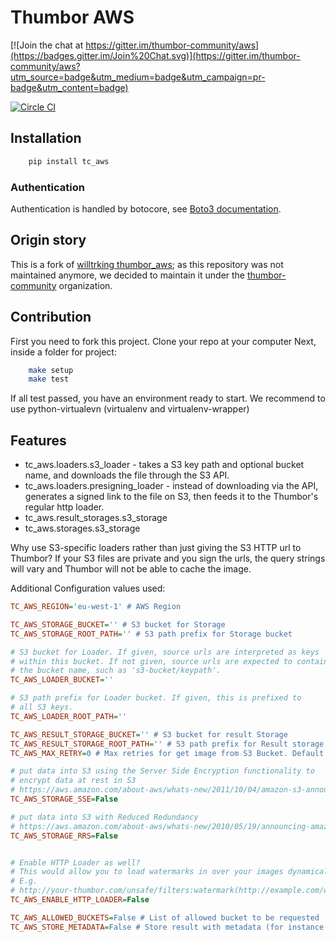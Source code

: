 # Thumbor AWS

[![Join the chat at https://gitter.im/thumbor-community/aws](https://badges.gitter.im/Join%20Chat.svg)](https://gitter.im/thumbor-community/aws?utm_source=badge&utm_medium=badge&utm_campaign=pr-badge&utm_content=badge)

[![Circle CI](https://circleci.com/gh/thumbor-community/aws.svg?style=svg)](https://circleci.com/gh/thumbor-community/aws)

## Installation

```bash
    pip install tc_aws
```

### Authentication

Authentication is handled by botocore, see [Boto3 documentation](https://boto3.readthedocs.org/en/latest/guide/quickstart.html#configuration).

## Origin story

This is a fork of [willtrking thumbor_aws](https://github.com/willtrking/thumbor_aws); as this repository was not maintained anymore,
we decided to maintain it under the [thumbor-community](https://github.com/thumbor-community) organization.

## Contribution

First you need to fork this project.
Clone your repo at your computer
Next, inside a folder for project:

```bash
    make setup
    make test
```

If all test passed, you have an environment ready to start. 
We recommend to use python-virtualevn (virtualenv and virtualenv-wrapper)

## Features

 * tc_aws.loaders.s3_loader - takes a S3 key path and optional bucket name, and downloads the file through the S3 API.
 * tc_aws.loaders.presigning_loader - instead of downloading via the API, generates a signed link to the file on S3, then feeds it to the Thumbor's regular http loader.
 * tc_aws.result_storages.s3_storage
 * tc_aws.storages.s3_storage
 
Why use S3-specific loaders rather than just giving the S3 HTTP url to Thumbor? If your S3 files are private and you sign the urls, the query strings will vary and Thumbor will not be able to cache the image.

Additional Configuration values used:

```.ini
TC_AWS_REGION='eu-west-1' # AWS Region

TC_AWS_STORAGE_BUCKET='' # S3 bucket for Storage
TC_AWS_STORAGE_ROOT_PATH='' # S3 path prefix for Storage bucket

# S3 bucket for Loader. If given, source urls are interpreted as keys
# within this bucket. If not given, source urls are expected to contain
# the bucket name, such as 's3-bucket/keypath'.
TC_AWS_LOADER_BUCKET='' 

# S3 path prefix for Loader bucket. If given, this is prefixed to 
# all S3 keys.
TC_AWS_LOADER_ROOT_PATH=''

TC_AWS_RESULT_STORAGE_BUCKET='' # S3 bucket for result Storage
TC_AWS_RESULT_STORAGE_ROOT_PATH='' # S3 path prefix for Result storage bucket
TC_AWS_MAX_RETRY=0 # Max retries for get image from S3 Bucket. Default is 0

# put data into S3 using the Server Side Encryption functionality to
# encrypt data at rest in S3
# https://aws.amazon.com/about-aws/whats-new/2011/10/04/amazon-s3-announces-server-side-encryption-support/
TC_AWS_STORAGE_SSE=False

# put data into S3 with Reduced Redundancy
# https://aws.amazon.com/about-aws/whats-new/2010/05/19/announcing-amazon-s3-reduced-redundancy-storage/
TC_AWS_STORAGE_RRS=False


# Enable HTTP Loader as well?
# This would allow you to load watermarks in over your images dynamically through a URI
# E.g.
# http://your-thumbor.com/unsafe/filters:watermark(http://example.com/watermark.png,0,0,50)/s3_bucket/photo.jpg
TC_AWS_ENABLE_HTTP_LOADER=False

TC_AWS_ALLOWED_BUCKETS=False # List of allowed bucket to be requested
TC_AWS_STORE_METADATA=False # Store result with metadata (for instance content-type)
```
